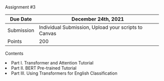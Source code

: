 Assignment \#3

| Due Date   | December 24th, 2021                             |
|------------|-------------------------------------------------------|
| Submission | Individual Submission, Upload your scripts to Canvas  |
| Points     | 200                                                   |

Contents
<ui>
  <li>Part I. Transformer and Attention Tutorial</li>
  <li>Part II. BERT Pre-trained Tutorial</li>
  <li>Part III. Using Transformers for English Classification</li>
</ui>

